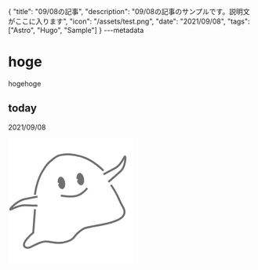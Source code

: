 {
  "title": "09/08の記事",
  "description": "09/08の記事のサンプルです。説明文がここに入ります",
  "icon": "/assets/test.png",
  "date": "2021/09/08",
  "tags": ["Astro", "Hugo", "Sample"]
}
---metadata

# hoge
hogehoge

## today
2021/09/08

![img](/assets/test.png)